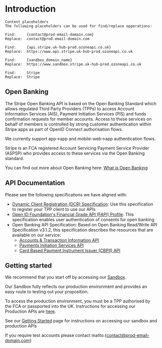 # Introduction

```
Content placeholders
The following placeholders can be used for find/replace opperations:

Find:     {contact@prod-email-domain.com}
Replace:  contact@prod-email-domain.com

Find:     {api.stripe.uk-hub-prod.ozoneapi.co.uk}
Replace:  https://www.api.stripe.uk-hub-prod.ozoneapi.co.uk

Find:     {sandbox_domain_name}
Replace:  https://www.sandbox.stripe.uk-hub-prod.ozoneapi.co.uk

Find:     Stripe
Replace:  Stripe

```

## Open Banking

The Stripe Open Banking API is based on the Open Banking Standard which allows regulated Third Party Providers (TPPs) to access Account Information Services (AIS), Payment Initiation Services (PIS) and funds confirmation requests for member accounts. Access to these services on behalf of members is controlled by strong customer authentication within Stripe apps as part of OpenID Connect authorisation flows.

We currently support app->app and mobile-web->app authentication flows.

Stripe is an FCA registered Account Servicing Payment Service Provider (ASPSP) who provides access to these services via the Open Banking standard.

You can find out more about Open Banking here: [What is Open Banking](https://www.openbanking.org.uk/customers/what-is-open-banking/)

## API Documentation

Please see the following specifications we have aligned with:

- [Dynamic Client Registration (DCR) Specification](https://openbankinguk.github.io/dcr-docs-pub/v3.2/dynamic-client-registration.html): Use this specification to register your TPP client to use our APIs
- [Open ID Foundation's Financial Grade API (FAPI) Profile](https://bitbucket.org/openid/fapi/src/master/Financial_API_WD_001.md): This specification enables user authentication of consents for open banking
- Open Banking API Specification: Based on Open Banking Read/Write API Specification v3.1.2, this specification describes the resources that are available on our service:
  - [Accounts & Transaction Information API](../swagger/account-info-openapi.yaml)
  - [Payments Initiation Services API](../swagger/payment-initiation-openapi.yaml)
  - [Card Based Payment Instrument Issuer (CBPII) API](../swagger/confirmation-funds-openapi.yaml)

## Getting started

We recommend that you start off by accessing our [Sandbox](./docs/40-sandbox.md).

Our Sandbox fully reflects our production environment and provides an easy route to testing out your proposition.

To access the production environment, you must be a TPP authorised by the FCA or passported into the UK. Instructions for accessing our Production APIs are [here](./docs/30-production.md).

See our [Getting Started](./docs/20-getting-started.md) page for instructions on accessing our sandbox and production APIs

If you require test accounts please contact mailto:{contact@prod-email-domain.com}
